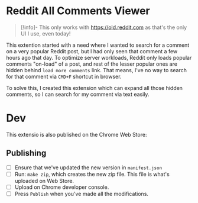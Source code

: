 # Reddit All Comments Viewer

> [!info]- This only works with https://old.reddit.com as that's the only UI I
> use, even today!

This extention started with a need where I wanted to search for a comment on a
very popular Reddit post, but I had only seen that comment a few hours ago that
day.
To optimize server workloads, Reddit only loads popular comments "on-load" of a
post, and rest of the lesser popular ones are hidden behind `load more comments`
link. That means, I've no way to search for that comment via `CMD+F` shortcut in
browser.

To solve this, I created this extension which can expand all those hidden
comments, so I can search for my comment via text easily.

# Dev

This extensio is also published on the Chrome Web Store: <insert-link-here>

## Publishing

- [ ] Ensure that we've updated the new version in `manifest.json`
- [ ] Run: `make zip`, which creates the new zip file. This file is what's
  uploaded on Web Store.
- [ ] Upload on Chrome developer console.
- [ ] Press `Publish` when you've made all the modifications.
